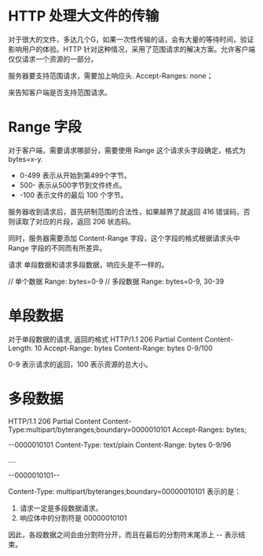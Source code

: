 # HTTP 处理大文件的传输
对于很大的文件，多达几个G，如果一次性传输的话，会有大量的等待时间，验证影响用户的体验。HTTP 针对这种情况，采用了范围请求的解决方案。允许客户端仅仅请求一个资源的一部分。

服务器要支持范围请求，需要加上响应头.
Accept-Ranges: none；

来告知客户端是否支持范围请求。

# Range 字段
对于客户端，需要请求哪部分，需要使用 Range 这个请求头字段确定，格式为 bytes=x-y. 
- 0-499 表示从开始到第499个字节。
- 500- 表示从500字节到文件终点。
- -100 表示文件的最后 100 个字节。

服务器收到请求后，首先研制范围的合法性，如果越界了就返回 416 错误码，否则读取了对应的片段，返回 206 状态码。

同时，服务器需要添加 Content-Range 字段，这个字段的格式根据请求头中 Range 字段的不同而有所差异。

请求 单段数据和请求多段数据，响应头是不一样的。

// 单个数据
Range: bytes=0-9
// 多段数据
Range: bytes=0-9, 30-39

# 单段数据
对于单段数据的请求, 返回的格式
HTTP/1.1 206 Partial Content
Content-Length: 10
Accept-Range: bytes
Content-Range: bytes 0-9/100

0-9 表示请求的返回，100 表示资源的总大小。


# 多段数据
HTTP/1.1 206 Partial Content
Content-Type:multipart/byteranges;boundary=0000010101
Accept-Ranges: bytes;

--0000010101
Content-Type: text/plain
Content-Range: bytes 0-9/96

....

--0000010101--

Content-Type: multipart/byteranges;boundary=00000010101 表示的是：
1. 请求一定是多段数据请求。
2. 响应体中的分割符是 00000010101

因此，各段数据之间会由分割符分开，而且在最后的分割符末尾添上 -- 表示结束。